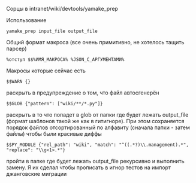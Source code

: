 Cорцы в intranet/wiki/devtools/yamake_prep

Использование
```
yamake_prep input_file output_file
```

Общий формат макроса (все очень примитивно, не хотелось тащить парсер)

```
%отступ $$%ИМЯ_МАКРОСА% %JSON_С_АРГУМЕНТАМИ%
```

Макросы которые сейчас есть

```
$$WARN {}
```

раскрыть в предупреждение о том, что файл автосгенерён

```
$$GLOB {"pattern": ["wiki/**/*.py"]}
```

раскрыть в то что попадет в glob от папки где будет лежать output_file (формат шаблонов такой же как в гитигноре). При этом сохраняется порядок файлов отсортированный по алфавиту (сначала папки - затем файлы) чтобы были красивые диффы

```
$$PY_MODULE {"rel_path": "wiki", "match": "^((.*?)\\.management).*", "replace": "\\g<1>.*"}
```

пройти в папке где будет лежать output_file рекурсивно и выполнить замену. Я их сделал чтобы прописать в игнор тестов на импорт джанговские миграции
